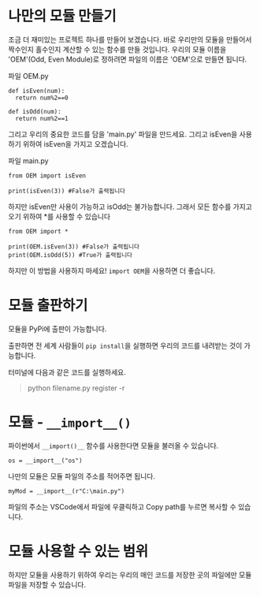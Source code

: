 # 나만의 모듈 만들기

조금 더 재미있는 프로젝트 하나를 만들어 보겠습니다. 바로 우리만의 모듈을 만들어서 짝수인지 홀수인지 계산할 수 있는 함수를 만들 것입니다. 우리의 모듈 이름을 'OEM'(Odd, Even Module)로 정하려면 파일의 이름은 'OEM'으로 만들면 됩니다.

파일 OEM.py

```
def isEven(num):
  return num%2==0

def isOdd(num):
  return num%2==1
```

그리고 우리의 중요한 코드를 담을 'main.py' 파일을 만드세요. 그리고 isEven을 사용하기 위하여 isEven을 가지고 오겠습니다.

파일 main.py

```
from OEM import isEven

print(isEven(3)) #False가 출력됩니다
```

하지만 isEven만 사용이 가능하고 isOdd는 불가능합니다. 그래서 모든 함수를 가지고 오기 위하여 \*를 사용할 수 있습니다

```
from OEM import *

print(OEM.isEven(3)) #False가 출력됩니다
print(OEM.isOdd(5)) #True가 출력됩니다
```

하지만 이 방법을 사용하지 마세요! `import OEM`을 사용하면 더 좋습니다.

# 모듈 출판하기

모듈을 PyPi에 출판이 가능합니다.

출판하면 전 세계 사람들이 `pip install`을 실행하면 우리의 코드를 내려받는 것이 가능합니다.

 터미널에 다음과 같은 코드를 실행하세요.

> python filename.py register -r

# 모듈 - `__import__()`

파이썬에서 `__import()__` 함수를 사용한다면 모듈을 불러올 수 있습니다.

```
os = __import__("os")
```

나만의 모듈은 모듈 파일의 주소를 적어주면 됩니다.

```
myMod = __import__(r"C:\main.py")
```

파일의 주소는 VSCode에서 파일에 우클릭하고 Copy path를 누르면 복사할 수 있습니다.

# 모듈 사용할 수 있는 범위

하지만 모듈을 사용하기 위하여 우리는 우리의 매인 코드를 저장한 곳의 파일에만 모듈 파일을 저장할 수 있습니다.
